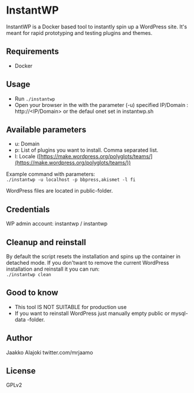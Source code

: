 # InstantWP

InstantWP is a Docker based tool to instantly spin up a WordPress site. It's meant for rapid prototyping and testing plugins and themes.

## Requirements

- Docker

## Usage

- Run `./instantwp`
- Open your browser in the with the parameter (-u) specified IP/Domain : http://<IP/Domain> or the defaul onet set in instantwp.sh

## Available parameters

- u: Domain
- p: List of plugins you want to install. Comma separated list.
- l: Locale ([https://make.wordpress.org/polyglots/teams/](https://make.wordpress.org/polyglots/teams/))

Example command with parameters:  
`./instantwp -u localhost -p bbpress,akismet -l fi`

WordPress files are located in public-folder.

## Credentials

WP admin account: instantwp / instantwp

## Cleanup and reinstall

By default the script resets the installation and spins up the container in detached mode. If you don'twant to remove the current WordPress installation and reinstall it you can run:  
`./instantwp clean`

## Good to know

- This tool IS NOT SUITABLE for production use
- If you want to reinstall WordPress just manually empty public or mysql-data -folder.

## Author

Jaakko Alajoki
twitter.com/mrjaamo

## License

GPLv2

